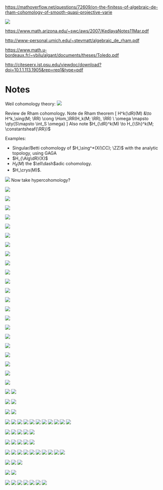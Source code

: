 
https://mathoverflow.net/questions/72609/on-the-finitess-of-algebraic-de-rham-cohomology-of-smooth-quasi-projective-varie

![](../../attachments/Pasted%20image%2020210704012307.png)

https://www.math.arizona.edu/~swc/aws/2007/KedlayaNotes11Mar.pdf

http://www-personal.umich.edu/~stevmatt/algebraic_de_rham.pdf

https://www.math.u-bordeaux.fr/~ybilu/algant/documents/theses/Toledo.pdf

http://citeseerx.ist.psu.edu/viewdoc/download?doi=10.1.1.113.1905&rep=rep1&type=pdf

# Notes

Weil cohomology theory:
![](../../attachments/Pasted%20image%2020210704000947.png)

Review de Rham cohomology.
Note de Rham theorem
\[
H^k(\dR)(M) &\to H^k_\sing(M; \RR) \cong \Hom_\RR(H_k(M; \RR), \RR) \\
\omega \mapsto \qty{S\mapsto \int_S \omega}
\]
Also note $H_{\dR}^k(M) \to H_{\Sh}^k(M; \constantsheaf{\RR})$

Examples:

- Singular/Betti cohomology of $H_\sing^*(X(\CC); \ZZ)$ with the analytic topology, using GAGA
- $H_{\Alg\dR}(X)$
- $H_{\ell}(M)$ the $\ell\dash$adic cohomology.
- $H_\crys(M)$.

![](../../attachments/Pasted%20image%2020210704002649.png)
Now take hypercohomology?

![](../../attachments/Pasted%20image%2020210704010047.png)

![](../../attachments/Pasted%20image%2020210704010223.png)

![](../../attachments/Pasted%20image%2020210704010638.png)

![](../../attachments/Pasted%20image%2020210704010745.png)

![](../../attachments/Pasted%20image%2020210704010815.png)

![](../../attachments/Pasted%20image%2020210704010825.png)

![](../../attachments/Pasted%20image%2020210704010850.png)

![](../../attachments/Pasted%20image%2020210704010901.png)

![](../../attachments/Pasted%20image%2020210704011005.png)

![](../../attachments/Pasted%20image%2020210704011026.png)

![](../../attachments/Pasted%20image%2020210704011331.png)

![](../../attachments/Pasted%20image%2020210704011340.png)

![](../../attachments/Pasted%20image%2020210704011439.png)

![](../../attachments/Pasted%20image%2020210704011604.png)

![](../../attachments/Pasted%20image%2020210704011632.png)

![](../../attachments/Pasted%20image%2020210704011614.png)

![](../../attachments/Pasted%20image%2020210704011655.png)

![](../../attachments/Pasted%20image%2020210704011846.png)

![](../../attachments/Pasted%20image%2020210704011918.png)

![](../../attachments/Pasted%20image%2020210704012012.png)

![](../../attachments/Pasted%20image%2020210704012044.png)


![](../../attachments/Pasted%20image%2020210704012640.png)

![](../../attachments/Pasted%20image%2020210704012717.png)
![](../../attachments/Pasted%20image%2020210704012728.png)

![](../../attachments/Pasted%20image%2020210704012925.png)
![](../../attachments/Pasted%20image%2020210704012933.png)

![](../../attachments/Pasted%20image%2020210704013303.png)
![](../../attachments/Pasted%20image%2020210704013313.png)

![](../../attachments/Pasted%20image%2020210704013717.png)
![](../../attachments/Pasted%20image%2020210704013735.png)
![](../../attachments/Pasted%20image%2020210704013829.png)
![](../../attachments/Pasted%20image%2020210704013920.png)
![](../../attachments/Pasted%20image%2020210704014006.png)
![](../../attachments/Pasted%20image%2020210704014250.png)
![](../../attachments/Pasted%20image%2020210704014334.png)
![](../../attachments/Pasted%20image%2020210704014704.png)
![](../../attachments/Pasted%20image%2020210704015029.png)
![](../../attachments/Pasted%20image%2020210704015103.png)
![](../../attachments/Pasted%20image%2020210704015244.png)

![](../../attachments/Pasted%20image%2020210704015420.png)
![](../../attachments/Pasted%20image%2020210704015449.png)
![](../../attachments/Pasted%20image%2020210704020100.png)
![](../../attachments/Pasted%20image%2020210704020143.png)
![](../../attachments/Pasted%20image%2020210704020228.png)

![](../../attachments/Pasted%20image%2020210704020328.png)
![](../../attachments/Pasted%20image%2020210704020357.png)
![](../../attachments/Pasted%20image%2020210704020501.png)
![](../../attachments/Pasted%20image%2020210704020550.png)
![](../../attachments/Pasted%20image%2020210704020621.png)

![](../../attachments/Pasted%20image%2020210704020821.png)
![](../../attachments/Pasted%20image%2020210704020849.png)
![](../../attachments/Pasted%20image%2020210704020904.png)
![](../../attachments/Pasted%20image%2020210704020916.png)
![](../../attachments/Pasted%20image%2020210704020928.png)
![](../../attachments/Pasted%20image%2020210704021112.png)
![](../../attachments/Pasted%20image%2020210704021120.png)
![](../../attachments/Pasted%20image%2020210704021132.png)
![](../../attachments/Pasted%20image%2020210704021139.png)
![](../../attachments/Pasted%20image%2020210704021853.png)

![](../../attachments/Pasted%20image%2020210704022106.png)
![](../../attachments/Pasted%20image%2020210704022157.png)
![](../../attachments/Pasted%20image%2020210704022206.png)

![](../../attachments/Pasted%20image%2020210704022544.png)
![](../../attachments/Pasted%20image%2020210704022606.png)

![](../../attachments/Pasted%20image%2020210704022807.png)
![](../../attachments/Pasted%20image%2020210704022850.png)
![](../../attachments/Pasted%20image%2020210704022930.png)
![](../../attachments/Pasted%20image%2020210704023122.png)
![](../../attachments/Pasted%20image%2020210704023235.png)
![](../../attachments/Pasted%20image%2020210704023409.png)
![](../../attachments/Pasted%20image%2020210704023834.png)